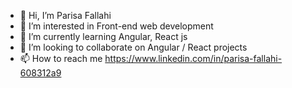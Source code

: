 - 👋 Hi, I’m Parisa Fallahi
- 👀 I’m interested in Front-end web development
- 🌱 I’m currently learning Angular, React js
- 💞️ I’m looking to collaborate on Angular / React projects
- 📫 How to reach me https://www.linkedin.com/in/parisa-fallahi-608312a9

<!---
parydev/parydev is a ✨ special ✨ repository because its `README.md` (this file) appears on your GitHub profile.
You can click the Preview link to take a look at your changes.
--->
